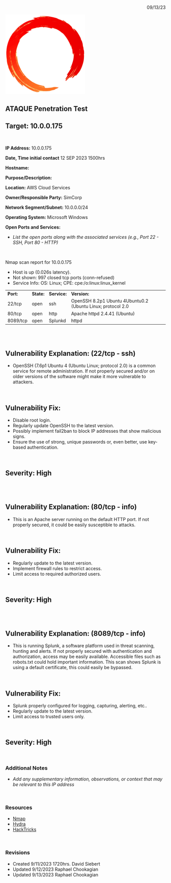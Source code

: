 <p style="text-align: right">
09/13/23</p>

<img src="../assets/ring.png" width="250">

## **ATAQUE Penetration Test**

## **Target: 10.0.0.175**

<br>

**IP Address:** 10.0.0.175

**Date, Time initial contact** 12 SEP 2023 1500hrs

**Hostname:**

**Purpose/Description:**

**Location:** AWS Cloud Services

**Owner/Responsible Party:** SimCorp

**Network Segment/Subnet:** 10.0.0.0/24

**Operating System:** Microsoft Windows

**Open Ports and Services:**

- *List the open ports along with the associated services (e.g., Port 22 - SSH, Port 80 - HTTP)*

<br>

Nmap scan report for 10.0.0.175

- Host is up (0.026s latency).
- Not shown: 997 closed tcp ports (conn-refused)
- Service Info: OS: Linux; CPE: cpe:/o:linux:linux_kernel

<table>
  <tr>
   <td>
<strong>Port:</strong>
   </td>
   <td><strong>State:</strong>
   </td>
   <td><strong>Service:</strong>
   </td>
   <td><strong>Version:</strong>
   </td>
  </tr>
  <tr>
   <td>22/tcp
   </td>
   <td>open
   </td>
   <td>ssh
   </td>
   <td>OpenSSH 8.2p1 Ubuntu 4Ubuntu0.2 (Ubuntu Linux; protocol 2.0
   </td>
  </tr>
  <tr>
   <td>80/tcp
   </td>
   <td>open
   </td>
   <td>http
   </td>
   <td>Apache httpd 2.4.41 (Ubuntu)
   </td>
  </tr>
  <tr>
   <td>8089/tcp
   </td>
   <td>open
   </td>
   <td>Splunkd
   </td>
   <td>httpd
   </td>
  </tr>
</table>

<br>
<br>

## **Vulnerability Explanation:** (22/tcp  - ssh)

- OpenSSH (7.6p1 Ubuntu 4 (Ubuntu Linux; protocol 2.0) is a common service for remote administration. If not properly secured and/or on older versions of the software might make it more vulnerable to attackers.

<br>

## **Vulnerability Fix:**

- Disable root login.
- Regularly update OpenSSH to the latest version.
- Possibly implement fail2ban to block IP addresses that show malicious signs.
- Ensure the use of strong, unique passwords or, even better, use key-based authentication.

<br>

## **Severity**: High

<br>
<br>

## **Vulnerability Explanation:** (80/tcp  - info)

- This is an Apache server running on the default HTTP port. If not properly secured, it could be easily susceptible to attacks.

<br>

## **Vulnerability Fix:**

- Regularly update to the latest version.
- Implement firewall rules to restrict access.
- Limit access to required authorized users.

<br>

## **Severity**: High

<br>
<br>

## **Vulnerability Explanation:** (8089/tcp  - info)

- This is running Splunk, a software platform used in threat scanning, hunting and alerts. If not properly secured with authentication and authorization, access may be easily available. Accessible files such as robots.txt could hold important information. This scan shows Splunk is using a default certificate, this could easily be bypassed.

<br>

## **Vulnerability Fix:**

- Splunk properly configured for logging, capturing, alerting, etc..
- Regularly update to the latest version.
- Limit access to trusted users only.

<br>

## **Severity**: High

<br>

### Additional Notes

- *Add any supplementary information, observations, or context that may be relevant to this IP address*

<br>

### **Resources**

- [Nmap](https://nmap.org/)
- [Hydra](https://www.kali.org/tools/hydra/)
- [HackTricks](https://book.hacktricks.xyz/welcome/readme)

<br>

### Revisions

- Created 9/11/2023 1720hrs. David Siebert
- Updated 9/12/2023 Raphael Chookagian
- Updated 9/13/2023 Raphael Chookagian
